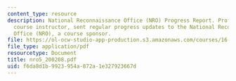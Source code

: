 ```yaml
---
content_type: resource
description: National Reconnaissance Office (NRO) Progress Report. Prof. Miller, a
  course instructor, sent regular progress updates to the National Reconnaissance
  Office (NRO), a course sponsor.
file: https://ol-ocw-studio-app-production.s3.amazonaws.com/courses/16-83x-space-systems-engineering-spring-2002-spring-2003/f6da8d1b9923954a872a1e327923667d_nro5_200208.pdf
file_type: application/pdf
resourcetype: Document
title: nro5_200208.pdf
uid: f6da8d1b-9923-954a-872a-1e327923667d
---
```

